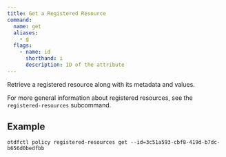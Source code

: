 ```yaml
---
title: Get a Registered Resource
command:
  name: get
  aliases:
    - g
  flags:
    - name: id
      shorthand: i
      description: ID of the attribute
---
```


Retrieve a registered resource along with its metadata and values.

For more general information about registered resources, see the `registered-resources` subcommand.

## Example

```shell
otdfctl policy registered-resources get --id=3c51a593-cbf8-419d-b7dc-b656d0bedfbb
```
